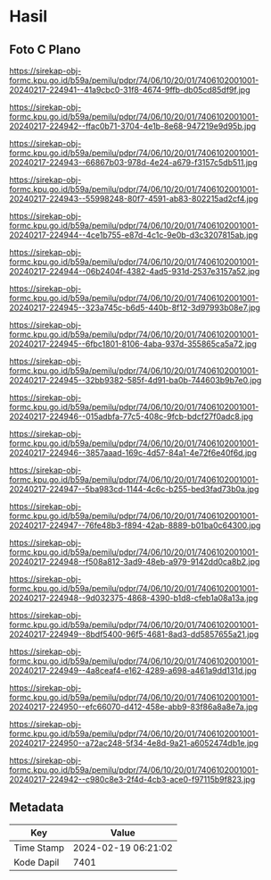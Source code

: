 # Hasil

## Foto C Plano

https://sirekap-obj-formc.kpu.go.id/b59a/pemilu/pdpr/74/06/10/20/01/7406102001001-20240217-224941--41a9cbc0-31f8-4674-9ffb-db05cd85df9f.jpg

https://sirekap-obj-formc.kpu.go.id/b59a/pemilu/pdpr/74/06/10/20/01/7406102001001-20240217-224942--ffac0b71-3704-4e1b-8e68-947219e9d95b.jpg

https://sirekap-obj-formc.kpu.go.id/b59a/pemilu/pdpr/74/06/10/20/01/7406102001001-20240217-224943--66867b03-978d-4e24-a679-f3157c5db511.jpg

https://sirekap-obj-formc.kpu.go.id/b59a/pemilu/pdpr/74/06/10/20/01/7406102001001-20240217-224943--55998248-80f7-4591-ab83-802215ad2cf4.jpg

https://sirekap-obj-formc.kpu.go.id/b59a/pemilu/pdpr/74/06/10/20/01/7406102001001-20240217-224944--4ce1b755-e87d-4c1c-9e0b-d3c3207815ab.jpg

https://sirekap-obj-formc.kpu.go.id/b59a/pemilu/pdpr/74/06/10/20/01/7406102001001-20240217-224944--06b2404f-4382-4ad5-931d-2537e3157a52.jpg

https://sirekap-obj-formc.kpu.go.id/b59a/pemilu/pdpr/74/06/10/20/01/7406102001001-20240217-224945--323a745c-b6d5-440b-8f12-3d97993b08e7.jpg

https://sirekap-obj-formc.kpu.go.id/b59a/pemilu/pdpr/74/06/10/20/01/7406102001001-20240217-224945--6fbc1801-8106-4aba-937d-355865ca5a72.jpg

https://sirekap-obj-formc.kpu.go.id/b59a/pemilu/pdpr/74/06/10/20/01/7406102001001-20240217-224945--32bb9382-585f-4d91-ba0b-744603b9b7e0.jpg

https://sirekap-obj-formc.kpu.go.id/b59a/pemilu/pdpr/74/06/10/20/01/7406102001001-20240217-224946--015adbfa-77c5-408c-9fcb-bdcf27f0adc8.jpg

https://sirekap-obj-formc.kpu.go.id/b59a/pemilu/pdpr/74/06/10/20/01/7406102001001-20240217-224946--3857aaad-169c-4d57-84a1-4e72f6e40f6d.jpg

https://sirekap-obj-formc.kpu.go.id/b59a/pemilu/pdpr/74/06/10/20/01/7406102001001-20240217-224947--5ba983cd-1144-4c6c-b255-bed3fad73b0a.jpg

https://sirekap-obj-formc.kpu.go.id/b59a/pemilu/pdpr/74/06/10/20/01/7406102001001-20240217-224947--76fe48b3-f894-42ab-8889-b01ba0c64300.jpg

https://sirekap-obj-formc.kpu.go.id/b59a/pemilu/pdpr/74/06/10/20/01/7406102001001-20240217-224948--f508a812-3ad9-48eb-a979-9142dd0ca8b2.jpg

https://sirekap-obj-formc.kpu.go.id/b59a/pemilu/pdpr/74/06/10/20/01/7406102001001-20240217-224948--9d032375-4868-4390-b1d8-cfeb1a08a13a.jpg

https://sirekap-obj-formc.kpu.go.id/b59a/pemilu/pdpr/74/06/10/20/01/7406102001001-20240217-224949--8bdf5400-96f5-4681-8ad3-dd5857655a21.jpg

https://sirekap-obj-formc.kpu.go.id/b59a/pemilu/pdpr/74/06/10/20/01/7406102001001-20240217-224949--4a8ceaf4-e162-4289-a698-a461a9dd131d.jpg

https://sirekap-obj-formc.kpu.go.id/b59a/pemilu/pdpr/74/06/10/20/01/7406102001001-20240217-224950--efc66070-d412-458e-abb9-83f86a8a8e7a.jpg

https://sirekap-obj-formc.kpu.go.id/b59a/pemilu/pdpr/74/06/10/20/01/7406102001001-20240217-224950--a72ac248-5f34-4e8d-9a21-a6052474db1e.jpg

https://sirekap-obj-formc.kpu.go.id/b59a/pemilu/pdpr/74/06/10/20/01/7406102001001-20240217-224942--c980c8e3-2f4d-4cb3-ace0-f97115b9f823.jpg


## Metadata

| Key        | Value               |
| ---------- | ------------------- |
| Time Stamp | 2024-02-19 06:21:02 |
| Kode Dapil | 7401                |



